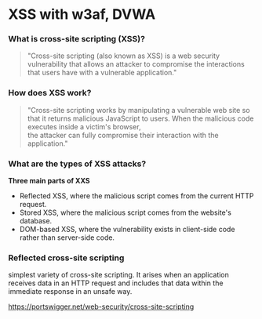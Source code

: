 # XSS with w3af, DVWA
### What is cross-site scripting (XSS)?
> "Cross-site scripting (also known as XSS) is a web security vulnerability that allows an attacker to compromise the interactions that users have with a vulnerable application."
### How does XSS work?
> "Cross-site scripting works by manipulating a vulnerable web site so that it returns malicious JavaScript to users. When the malicious code executes inside a victim's browser,   
the attacker can fully compromise their interaction with the application."
### What are the types of XSS attacks?
**Three main parts of XXS**
* Reflected XSS, where the malicious script comes from the current HTTP request.  
* Stored XSS, where the malicious script comes from the website's database.  
* DOM-based XSS, where the vulnerability exists in client-side code rather than server-side code.  
### Reflected cross-site scripting
simplest variety of cross-site scripting. It arises when an application receives data in an HTTP request and includes that data within the immediate response in an unsafe way.



https://portswigger.net/web-security/cross-site-scripting
